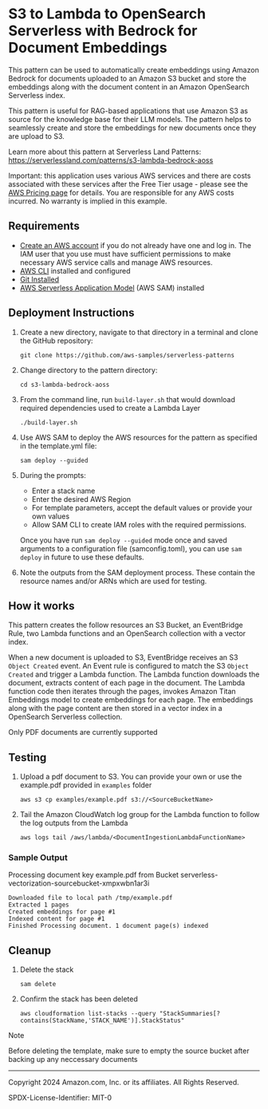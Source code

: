 # S3 to Lambda to OpenSearch Serverless with Bedrock for Document Embeddings

This pattern can be used to automatically create embeddings using Amazon Bedrock for documents uploaded to an Amazon S3 bucket and store the embeddings along with the document content in an Amazon OpenSearch Serverless index.

This pattern is useful for RAG-based applications that use Amazon S3 as source for the knowledge base for their LLM models. The pattern helps to seamlessly create and store the embeddings for new documents once they are upload to S3.

Learn more about this pattern at Serverless Land Patterns: https://serverlessland.com/patterns/s3-lambda-bedrock-aoss

Important: this application uses various AWS services and there are costs associated with these services after the Free Tier usage - please see the [AWS Pricing page](https://aws.amazon.com/pricing/) for details. You are responsible for any AWS costs incurred. No warranty is implied in this example.

## Requirements

* [Create an AWS account](https://portal.aws.amazon.com/gp/aws/developer/registration/index.html) if you do not already have one and log in. The IAM user that you use must have sufficient permissions to make necessary AWS service calls and manage AWS resources.
* [AWS CLI](https://docs.aws.amazon.com/cli/latest/userguide/install-cliv2.html) installed and configured
* [Git Installed](https://git-scm.com/book/en/v2/Getting-Started-Installing-Git)
* [AWS Serverless Application Model](https://docs.aws.amazon.com/serverless-application-model/latest/developerguide/serverless-sam-cli-install.html) (AWS SAM) installed

## Deployment Instructions

1. Create a new directory, navigate to that directory in a terminal and clone the GitHub repository:
    ``` 
    git clone https://github.com/aws-samples/serverless-patterns
    ```
2. Change directory to the pattern directory:
    ```
    cd s3-lambda-bedrock-aoss
    ```
3. From the command line, run `build-layer.sh` that would download required dependencies used to create a Lambda Layer
    ```
    ./build-layer.sh
    ```
4. Use AWS SAM to deploy the AWS resources for the pattern as specified in the template.yml file:
    ```
    sam deploy --guided
    ```
5. During the prompts:
    * Enter a stack name
    * Enter the desired AWS Region
    * For template parameters, accept the default values or provide your own values
    * Allow SAM CLI to create IAM roles with the required permissions.

    Once you have run `sam deploy --guided` mode once and saved arguments to a configuration file (samconfig.toml), you can use `sam deploy` in future to use these defaults.

1. Note the outputs from the SAM deployment process. These contain the resource names and/or ARNs which are used for testing.

## How it works
This pattern creates the follow resources an S3 Bucket, an EventBridge Rule, two Lambda functions and an OpenSearch collection with a vector index.

When a new document is uploaded to S3, EventBridge receives an S3 <code>Object Created</code> event. An Event rule is configured to match the S3 <code>Object Created</code> and trigger a Lambda function. The Lambda function downloads the document, extracts content of each page in the document. The Lambda function code then iterates through the pages, invokes Amazon Titan Embeddings model to create embeddings for each page. The  embeddings along with the page content are then stored in a vector index in a OpenSearch Serverless collection.

Only PDF documents are currently supported

## Testing

1. Upload a pdf document to S3. You can provide your own or use the example.pdf provided in  ```examples``` folder

    ```
    aws s3 cp examples/example.pdf s3://<SourceBucketName>
    ```

2. Tail the Amazon CloudWatch log group for the Lambda function to follow the log outputs from the Lambda

    ```
    aws logs tail /aws/lambda/<DocumentIngestionLambdaFunctionName>
    ```

### Sample Output
Processing document key example.pdf from  Bucket serverless-vectorization-sourcebucket-xmpxwbn1ar3i

    Downloaded file to local path /tmp/example.pdf
    Extracted 1 pages
    Created embeddings for page #1
    Indexed content for page #1
    Finished Processing document. 1 document page(s) indexed

## Cleanup

1. Delete the stack
    ``` 
    sam delete
    ```
2. Confirm the stack has been deleted
    ```
    aws cloudformation list-stacks --query "StackSummaries[?contains(StackName,'STACK_NAME')].StackStatus"
    ```

> [!NOTE]  
> Before deleting the template, make sure to empty the source bucket after backing up any neccessary documents


----
Copyright 2024 Amazon.com, Inc. or its affiliates. All Rights Reserved.

SPDX-License-Identifier: MIT-0